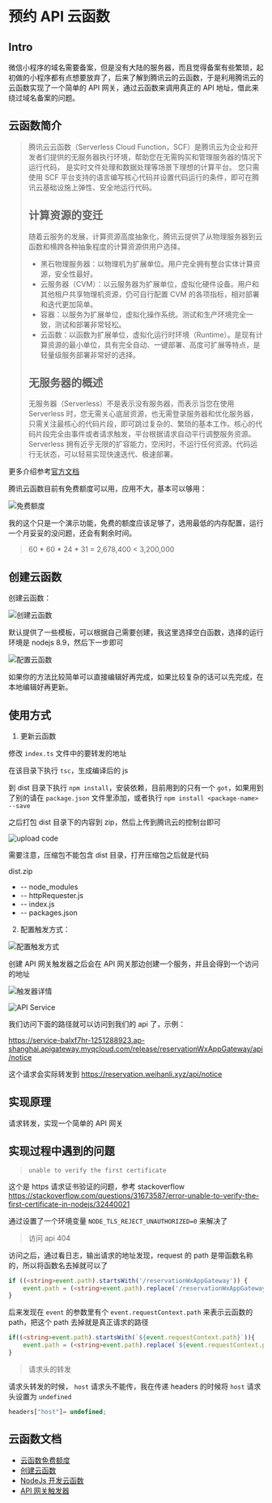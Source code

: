 # 预约 API 云函数

## Intro

微信小程序的域名需要备案，但是没有大陆的服务器，而且觉得备案有些繁琐，起初做的小程序都有点想要放弃了，后来了解到腾讯云的云函数，于是利用腾讯云的云函数实现了一个简单的 API 网关，通过云函数来调用真正的 API 地址，借此来绕过域名备案的问题。

## 云函数简介

> 腾讯云云函数（Serverless Cloud Function，SCF）是腾讯云为企业和开发者们提供的无服务器执行环境，帮助您在无需购买和管理服务器的情况下运行代码， 是实时文件处理和数据处理等场景下理想的计算平台。 您只需使用 SCF 平台支持的语言编写核心代码并设置代码运行的条件，即可在腾讯云基础设施上弹性、安全地运行代码。
>
> ## 计算资源的变迁
>
> 随着云服务的发展，计算资源高度抽象化，腾讯云提供了从物理服务器到云函数和横跨各种抽象程度的计算资源供用户选择。
>
> - 黑石物理服务器：以物理机为扩展单位。用户完全拥有整台实体计算资源，安全性最好。
> - 云服务器（CVM）：以云服务器为扩展单位，虚拟化硬件设备。用户和其他租户共享物理机资源，仍可自行配置 CVM 的各项指标，相对部署和迭代更加简单。
> - 容器：以服务为扩展单位，虚拟化操作系统。测试和生产环境完全一致，测试和部署非常轻松。
> - 云函数：以函数为扩展单位，虚拟化运行时环境（Runtime）。是现有计算资源的最小单位，具有完全自动、一键部署、高度可扩展等特点，是轻量级服务部署非常好的选择。
>
> ## 无服务器的概述
>
> 无服务器（Serverless）不是表示没有服务器，而表示当您在使用 Serverless 时，您无需关心底层资源，也无需登录服务器和优化服务器，只需关注最核心的代码片段，即可跳过复杂的、繁琐的基本工作。核心的代码片段完全由事件或者请求触发，平台根据请求自动平行调整服务资源。Serverless 拥有近乎无限的扩容能力，空闲时，不运行任何资源。代码运行无状态，可以轻易实现快速迭代、极速部署。

更多介绍参考[官方文档](https://cloud.tencent.com/document/product/583/9199)

腾讯云函数目前有免费额度可以用，应用不大，基本可以够用：

![免费额度](./images/freeQuarta.png)

我的这个只是一个演示功能，免费的额度应该足够了，选用最低的内存配置，运行一个月妥妥的没问题，还会有剩余时间。

> 60 * 60 * 24 * 31 = 2,678,400 < 3,200,000

## 创建云函数

创建云函数：

![创建云函数](./images/create-function.png)

默认提供了一些模板，可以根据自己需要创建，我这里选择空白函数，选择的运行环境是 nodejs 8.9，然后下一步即可

![配置云函数](./images/create-function2.png)

如果你的方法比较简单可以直接编辑好再完成，如果比较复杂的话可以先完成，在本地编辑好再更新。

## 使用方式

1. 更新云函数

修改 `index.ts` 文件中的要转发的地址

在该目录下执行 `tsc`，生成编译后的 js

到 dist 目录下执行 `npm install`，安装依赖，目前用到的只有一个 `got`，如果用到了别的请在 `package.json` 文件里添加，或者执行 `npm install <package-name> --save`

之后打包 dist 目录下的内容到 zip，然后上传到腾讯云的控制台即可

![upload code](./images/upload.png)

需要注意，压缩包不能包含 dist 目录，打开压缩包之后就是代码

dist.zip

- -- node_modules
- -- httpRequester.js
- -- index.js
- -- packages.json


2. 配置触发方式：

![配置触发方式](./images/add-function-trigger.png)

创建 API 网关触发器之后会在 API 网关那边创建一个服务，并且会得到一个访问的地址

![触发器详情](./images/function-trigger-detail.png)

![API Service](./images/api-service.png)


我们访问下面的路径就可以访问到我们的 api 了，示例：

<https://service-balxf7hr-1251288923.ap-shanghai.apigateway.myqcloud.com/release/reservationWxAppGateway/api/notice>

这个请求会实际转发到 <https://reservation.weihanli.xyz/api/notice>

## 实现原理

请求转发，实现一个简单的 API 网关

## 实现过程中遇到的问题

> `unable to verify the first certificate`

这个是 https 请求证书验证的问题，参考 stackoverflow <https://stackoverflow.com/questions/31673587/error-unable-to-verify-the-first-certificate-in-nodejs/32440021>

通过设置了一个环境变量 `NODE_TLS_REJECT_UNAUTHORIZED=0` 来解决了

> 访问 api 404

访问之后，通过看日志，输出请求的地址发现，request 的 path 是带函数名称的，所以将函数名去掉就可以了

``` typescript
if ((<string>event.path).startsWith('/reservationWxAppGateway')) {
    event.path = (<string>event.path).replace('/reservationWxAppGateway', '');
}
```

后来发现在 `event` 的参数里有个 `event.requestContext.path` 来表示云函数的 path，把这个 path 去掉就是真正请求的路径

``` typescript
if((<string>event.path).startsWith(`${event.requestContext.path}`)){
    event.path = (<string>event.path).replace(`${event.requestContext.path}`, '');
}
```

> 请求头的转发

请求头转发的时候， `host` 请求头不能传，我在传递 headers 的时候将 `host` 请求头设置为 `undefined`

``` typescript
headers["host"]= undefined;
```

## 云函数文档

- [云函数免费额度](https://cloud.tencent.com/document/product/583/12282)
- [创建云函数](https://cloud.tencent.com/document/product/583/9207)
- [NodeJs 开发云函数](https://cloud.tencent.com/document/product/583/11060)
- [API 网关触发器](https://cloud.tencent.com/document/product/583/12513)
